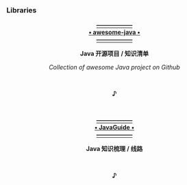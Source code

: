 ### Libraries
  <p align="center"><a href="https://github.com/CodingDocs/awesome-java">
                                                     <b>——————<br>• awesome-java •<br>——————</b>
  </a></p>
  <p align="center">                                       <b>Java 开源项目 / 知识清单</b></p>
  <p align="center">                             <i>Collection of awesome Java project on Github</i></p>
  <br><p align="center"><b>♪</b></p><br>
  
  <p align="center"><a href="https://github.com/Snailclimb/JavaGuide">
                                                       <b>——————<br>• JavaGuide •<br>——————</b>
  </a></p>
  <p align="center">                                            <b>Java 知识梳理 / 线路</b></p>
  <br><p align="center"><b>♪</b></p><br>
 
